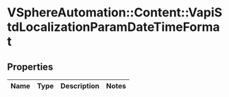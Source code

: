# VSphereAutomation::Content::VapiStdLocalizationParamDateTimeFormat

## Properties
Name | Type | Description | Notes
------------ | ------------- | ------------- | -------------


